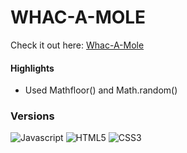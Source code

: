 # WHAC-A-MOLE

Check it out here: [Whac-A-Mole](https://guavalines.github.io/Whac-a-mole/)

#### Highlights
- Used Mathfloor() and Math.random()

### Versions

![Javascript](https://img.shields.io/badge/JavaScript-323330?style=for-the-badge&logo=javascript&logoColor=F7DF1E)
![HTML5](https://img.shields.io/badge/HTML5-E34F26?style=for-the-badge&logo=html5&logoColor=white)
![CSS3](https://img.shields.io/badge/CSS3-1572B6?style=for-the-badge&logo=css3&logoColor=white)
